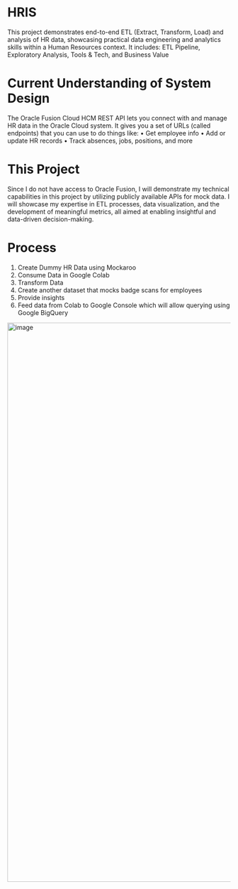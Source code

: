 # HRIS
This project demonstrates end-to-end ETL (Extract, Transform, Load) and analysis of HR data, showcasing practical data engineering and analytics skills within a Human Resources context. It includes: ETL Pipeline, Exploratory Analysis, Tools &amp; Tech, and Business Value

# Current Understanding of System Design
The Oracle Fusion Cloud HCM REST API lets you connect with and manage HR data in the Oracle Cloud system. It gives you a set of URLs (called endpoints) that you can use to do things like:
	•	Get employee info
	•	Add or update HR records
	•	Track absences, jobs, positions, and more


# This Project
Since I do not have access to Oracle Fusion, I will demonstrate my technical capabilities in this project by utilizing publicly available APIs for mock data. I will showcase my expertise in ETL processes, data visualization, and the development of meaningful metrics, all aimed at enabling insightful and data-driven decision-making.

# Process
1. Create Dummy HR Data using Mockaroo
2. Consume Data in Google Colab
3. Transform Data
4. Create another dataset that mocks badge scans for employees
5. Provide insights
6. Feed data from Colab to Google Console which will allow querying using Google BigQuery

<img width="1261" alt="image" src="https://github.com/user-attachments/assets/5ff0c508-bce6-4c55-9d59-81e8c99967f3" />



